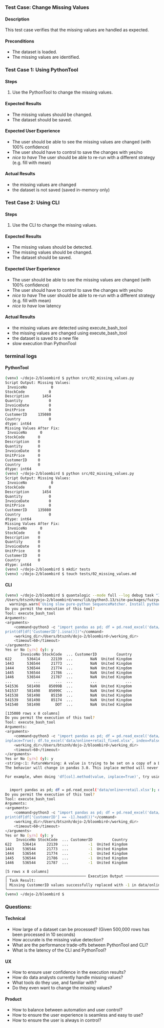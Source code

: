 ### Test Case: Change Missing Values

#### Description
This test case verifies that the missing values are handled as expected.

#### Preconditions
- The dataset is loaded.
- The missing values are identified.

### Test Case 1: Using PythonTool

#### Steps
1. Use the PythonTool to change the missing values.

#### Expected Results
- The missing values should be changed.
- The dataset should be saved.

#### Expected User Experience
- The user should be able to see the missing values are changed (with 100% confidence)
- The user should have to control to save the changes with yes/no
- *nice to have* The user should be able to re-run with a different strategy (e.g. fill with mean)

#### Actual Results
- the missing values are changed 
- the dataset is not saved (saved in-memory only)

### Test Case 2: Using CLI

#### Steps
1. Use the CLI to change the missing values.

#### Expected Results
- The missing values should be detected.
- The missing values should be changed.
- The dataset should be saved.

#### Expected User Experience
- The user should be able to see the missing values are changed (with 100% confidence)
- The user should have to control to save the changes with yes/no
- *nice to have* The user should be able to re-run with a different strategy (e.g. fill with mean)
- *nice to have* low latency

#### Actual Results
- the missing values are detected using execute_bash_tool
- the missing values are changed using execute_bash_tool
- the dataset is saved to a new file
- slow execution than PythonTool


### terminal logs

#### PythonTool

```bash
(venv) ~/dojo-2/bloombird $ python src/02_missing_values.py
Script Output: Missing Values:
 InvoiceNo           0
StockCode           0
Description      1454
Quantity            0
InvoiceDate         0
UnitPrice           0
CustomerID     135080
Country             0
dtype: int64
Missing Values After Fix:
 InvoiceNo      0
StockCode      0
Description    0
Quantity       0
InvoiceDate    0
UnitPrice      0
CustomerID     0
Country        0
dtype: int64
(venv) ~/dojo-2/bloombird $ python src/02_missing_values.py
Script Output: Missing Values:
 InvoiceNo           0
StockCode           0
Description      1454
Quantity            0
InvoiceDate         0
UnitPrice           0
CustomerID     135080
Country             0
dtype: int64
Missing Values After Fix:
 InvoiceNo      0
StockCode      0
Description    0
Quantity       0
InvoiceDate    0
UnitPrice      0
CustomerID     0
Country        0
dtype: int64
(venv) ~/dojo-2/bloombird $ mkdir tests
(venv) ~/dojo-2/bloombird $ touch tests/02_missing_values.md
```

#### CLI

```bash
(venv) ~/dojo-2/bloombird $ quantalogic --mode full --log debug task "In data/online+retail.xlsx, List missing values in CustomerID and fix them to -1."
/Users/btsznh/dojo-2/bloombird/venv/lib/python3.13/site-packages/fuzzywuzzy/fuzz.py:11: UserWarning: Using slow pure-python SequenceMatcher. Install python-Levenshtein to remove this warning
  warnings.warn('Using slow pure-python SequenceMatcher. Install python-Levenshtein to remove this warning')
Do you permit the execution of this tool?
Tool: execute_bash_tool
Arguments:
<arguments>
    <command>python3 -c "import pandas as pd; df = pd.read_excel('data/online+retail.xlsx'); 
print(df[df['CustomerID'].isna()])"</command>
    <working_dir>/Users/btsznh/dojo-2/bloombird</working_dir>
    <timeout>60</timeout>
</arguments>
Yes or No [y/n] (y): y
       InvoiceNo StockCode  ... CustomerID         Country
622       536414     22139  ...        NaN  United Kingdom
1443      536544     21773  ...        NaN  United Kingdom
1444      536544     21774  ...        NaN  United Kingdom
1445      536544     21786  ...        NaN  United Kingdom
1446      536544     21787  ...        NaN  United Kingdom
...          ...       ...  ...        ...             ...
541536    581498    85099B  ...        NaN  United Kingdom
541537    581498    85099C  ...        NaN  United Kingdom
541538    581498     85150  ...        NaN  United Kingdom
541539    581498     85174  ...        NaN  United Kingdom
541540    581498       DOT  ...        NaN  United Kingdom

[135080 rows x 8 columns]
Do you permit the execution of this tool?
Tool: execute_bash_tool
Arguments:
<arguments>
    <command>python3 -c "import pandas as pd; df = pd.read_excel('data/online+retail.xlsx'); df['CustomerID'].fillna(-1, 
inplace=True); df.to_excel('data/online+retail_fixed.xlsx', index=False)"</command>
    <working_dir>/Users/btsznh/dojo-2/bloombird</working_dir>
    <timeout>60</timeout>
</arguments>
Yes or No [y/n] (y): y
<string>:1: FutureWarning: A value is trying to be set on a copy of a DataFrame or Series through chained assignment using an inplace method.
The behavior will change in pandas 3.0. This inplace method will never work because the intermediate object on which we are setting values always behaves as a copy.

For example, when doing 'df[col].method(value, inplace=True)', try using 'df.method({col: value}, inplace=True)' or df[col] = df[col].method(value) instead, to perform the operation inplace on the original object.


  import pandas as pd; df = pd.read_excel('data/online+retail.xlsx'); df['CustomerID'].fillna(-1, inplace=True); df.to_excel('data/online+retail_fixed.xlsx', index=False)
Do you permit the execution of this tool?
Tool: execute_bash_tool
Arguments:
<arguments>
    <command>python3 -c "import pandas as pd; df = pd.read_excel('data/online+retail_fixed.xlsx'); 
print(df[df['CustomerID'] == -1].head())"</command>
    <working_dir>/Users/btsznh/dojo-2/bloombird</working_dir>
    <timeout>60</timeout>
</arguments>
Yes or No [y/n] (y): y
     InvoiceNo StockCode  ... CustomerID         Country
622     536414     22139  ...         -1  United Kingdom
1443    536544     21773  ...         -1  United Kingdom
1444    536544     21774  ...         -1  United Kingdom
1445    536544     21786  ...         -1  United Kingdom
1446    536544     21787  ...         -1  United Kingdom

[5 rows x 8 columns]
╭──────────────────────────────────── Execution Output ────────────────────────────────────╮
│ Task Result:                                                                             │
│ Missing CustomerID values successfully replaced with -1 in data/online+retail_fixed.xlsx │
╰──────────────────────────────────────────────────────────────────────────────────────────╯
(venv) ~/dojo-2/bloombird $ 
```

### Questions:

#### Technical
- How large of a dataset can be processed? (Given 500,000 rows has been processed in 10 seconds)
- How accurate is the missing value detection?
- What are the performance trade-offs between PythonTool and CLI?
- What is the latency of the CLI and PythonTool?

#### UX
- How to ensure user confidence in the execution results?
- How do data analysts currently handle missing values?
- What tools do they use, and familiar with?
- Do they even want to change the missing values?

#### Product
- How to balance between automation and user control?
- How to ensure the user experience is seamless and easy to use?
- How to ensure the user is always in control?


